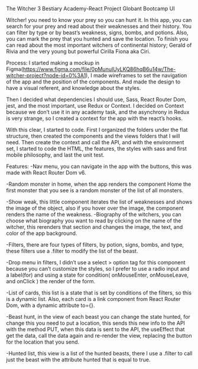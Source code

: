 The Witcher 3 Bestiary
Academy-React Project 
Globant Bootcamp UI

Witcher! you need to know your prey so you can hunt it.
In this app, you can search for your prey and read about their weaknesses and their history. You can filter by type or by beast’s weakness, signs, bombs, and potions. Also, you can mark the prey that you hunted and save the location. To finish you can read about the most important witchers of continental history; Gerald of Rivia and the very young but powerful Cirilla Fiona aka Ciri.

Process:
I started making a mockup in Figma(https://www.figma.com/file/0pMunuIUyLKQ86hqB6u14w/The-witcher-project?node-id=0%3A1), I made wireframes to set the navigation of the app and the position of the components. And made the design to have a visual referent, and knowledge about the styles.

Then I decided what dependencies I should use, Sass, React Router Dom, jest, and the most important, use Redux or Context. I decided on Context because we don’t use it in any academy task, and the asynchrony in Redux is very strange, so I created a context for the app with the react’s hooks.

With this clear, I started to code. First I organized the folders under the flat structure, then created the components and the views folders that I will need. Then create the context and call the API, and with the environment set, I started to code the HTML, the features, the styles with sass and first mobile philosophy, and last the unit test.

Features:
-Nav menu, you can navigate in the app with the buttons, this was made with React Router Dom v6.

-Random monster in home, when the app renders the component Home the first monster that you see is a random monster of the list of all monsters.

-Show weak, this little component iterates the list of weaknesses and shows the image of the object, also if you hover over the image, the component renders the name of the weakness.
-Biography of the witchers, you can choose what biography you want to read by clicking on the name of the witcher, this rerenders that section and changes the image, the text, and color of the app background.

-Filters, there are four types of filters, by potion, signs, bombs, and type, these filters use a .filter to modify the list of the beast.

-Drop menu in filters, I didn’t use a select > option tag for this component because you can’t customize the styles, so I prefer to use a radio input and a label(for) and using a state for condition( onMouseEnter, onMouseLeave, and onClick ) the render of the form.

-List of cards, this list is a state that is set by conditions of the filters, so this is a dynamic list. Also, each card is a link component from React Router Dom, with a dynamic attribute to={}.

-Beast hunt, in the view of each beast you can change the state hunted, for change this you need to put a location, this sends this new info to the API with the method PUT, when this data is sent to the API, the useEffect that get the data, call the data again and re-render the view, replacing the button for the location that you send.

-Hunted list, this view is a list of the hunted beasts, there I use a .filter to call just the beast with the attribute hunted that is equal to true.

